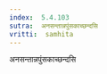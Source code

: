 ```yaml
---
index:  5.4.103
sutra:  अनसन्तान्नपुंसकाच्छन्दसि
vritti:  samhita 
---
```


अनसन्तान्नपुंसकाच्छन्दसि


